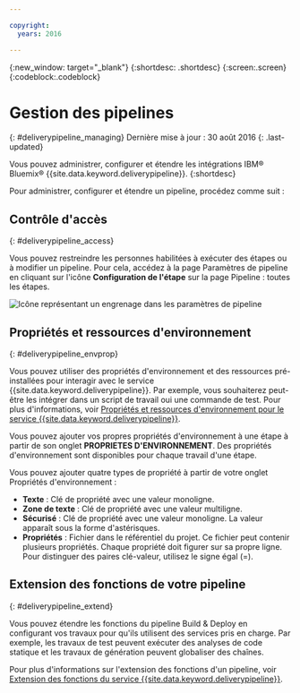 ```yaml
---

copyright:
  years: 2016

---
```

<!-- Copyright info at top of file: REQUIRED
    The copyright info is YAML content that must occur at the top of the MD file, before attributes are listed.
    It must be surrounded by 3 dashes.
    The value "years" can contain just one year or a two years separated by a comma. (years: 2014, 2016)
    Indentation as per the previous template must be preserved.
-->

{:new_window: target="_blank"}
{:shortdesc: .shortdesc}
{:screen:.screen}
{:codeblock:.codeblock}

# Gestion des pipelines
{: #deliverypipeline_managing}
Dernière mise à jour : 30 août 2016
{: .last-updated}

Vous pouvez administrer, configurer et étendre les intégrations IBM&reg; Bluemix&reg; {{site.data.keyword.deliverypipeline}}.
{:shortdesc}

Pour administrer, configurer et étendre un pipeline, procédez comme suit :

## Contrôle d'accès
{: #deliverypipeline_access}

Vous pouvez restreindre les personnes habilitées à exécuter des étapes ou à modifier un pipeline. Pour cela, accédez à la page Paramètres de pipeline en cliquant sur l'icône **Configuration de l'étape** sur la page Pipeline : toutes les étapes.

![Icône représentant un engrenage dans les paramètres de pipeline](./images/pipeline_settings.png)

## Propriétés et ressources d'environnement
{: #deliverypipeline_envprop}

Vous pouvez utiliser des propriétés d'environnement et des ressources pré-installées pour interagir avec le service {{site.data.keyword.deliverypipeline}}. Par exemple, vous souhaiterez peut-être les intégrer dans un script de travail oui une commande de test. Pour plus d'informations, voir [Propriétés et ressources d'environnement pour le service {{site.data.keyword.deliverypipeline}}](./deploy_var.html).

Vous pouvez ajouter vos propres propriétés d'environnement à une étape à partir de son onglet **PROPRIETES D'ENVIRONNEMENT**. Des propriétés d'environnement sont disponibles pour chaque travail d'une étape.

Vous pouvez ajouter quatre types de propriété à partir de votre onglet Propriétés d'environnement :
* **Texte** : Clé de propriété avec une valeur monoligne.
* **Zone de texte** : Clé de propriété avec une valeur multiligne.
* **Sécurisé** : Clé de propriété avec une valeur monoligne. La valeur apparaît sous la forme d'astérisques.
* **Propriétés** : Fichier dans le référentiel du projet. Ce fichier peut contenir plusieurs propriétés. Chaque propriété doit figurer sur sa propre ligne. Pour distinguer des paires clé-valeur, utilisez le signe égal (=).

## Extension des fonctions de votre pipeline
{: #deliverypipeline_extend}

Vous pouvez étendre les fonctions du pipeline Build & Deploy en configurant vos travaux pour qu'ils utilisent des services pris en charge. Par exemple, les travaux de test peuvent exécuter des analyses de code statique et les travaux de génération peuvent globaliser des chaînes.

Pour plus d'informations sur l'extension des fonctions d'un pipeline, voir [Extension des fonctions du service {{site.data.keyword.deliverypipeline}}](./deliverypipeline_extension.html).

<!-- [1]: https://www.ng.bluemix.net/docs/manageapps/deployingapps.html#appmanifest
[2]: https://www.ng.bluemix.net/docs/#services/DeliveryPipeline/index.html#getstartwithCD
[3]: http://docs.cloudfoundry.org/devguide/installcf/whats-new-v6.html#push
[4]: https://console.ng.bluemix.net/?ace_base=true/#/pricing/cloudOEPaneId=pricing
[5]: ./images/open_logs.png
[6]: #manifests
[7]: ./images/runbar-annotated-dark.png
[8]: ./images/input_tab_only_execute.png
[9]: ./images/deploy_to.png
[10]: ./images/view_logs_and_history.png
[11]: ./images/play_button.png
[12]: ./images/basicAnimate.gif
[13]: ./images/AddStage.png
[14]: ./images/AddJob.png
[15]: ./images/jobs.png
[16]: ./images/RunStage.png
[17]: https://www.ng.bluemix.net/docs/starters/container_pipeline.html#container_pipeline
[18]: ../../../tutorials/basicbuild
[19]: #add_stage
[20]: #add_job
[21]: ../deploy_ext
[22]: ./images/pipeline_settings_icon.png
[23]: ./images/pipeline_settings.png
[24]: https://www.ng.bluemix.net/docs/services/reqnsi.html#add_service
[25]: ../deploy_var
[26]: ./images/click_stage_run_number.png
[27]: ./images/diagram.jpg -->
